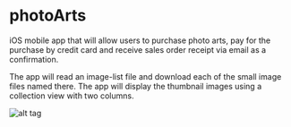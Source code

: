 # photoArts
iOS mobile app that will allow users to purchase photo arts, pay for the purchase by credit card and receive sales order receipt via
email as a confirmation.


The app will read an image-list file and download each of the small image files named there. The app will display the thumbnail images using a collection view with two columns.

![alt tag](https://user-images.githubusercontent.com/6321873/33819185-b3487ef0-de0e-11e7-8a54-3a1871d90abb.png)
